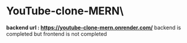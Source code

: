 # YouTube-clone-MERN\
  **backend url : https://youtube-clone-mern.onrender.com/**
  backend is completed but frontend is not completed 
